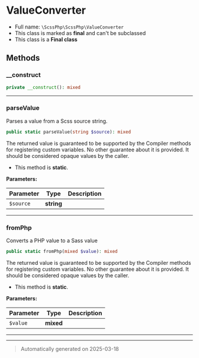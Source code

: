 
# ValueConverter





* Full name: `\ScssPhp\ScssPhp\ValueConverter`
* This class is marked as **final** and can't be subclassed
* This class is a **Final class**




## Methods


### __construct



```php
private __construct(): mixed
```












***

### parseValue

Parses a value from a Scss source string.

```php
public static parseValue(string $source): mixed
```

The returned value is guaranteed to be supported by the
Compiler methods for registering custom variables. No other
guarantee about it is provided. It should be considered
opaque values by the caller.

* This method is **static**.




**Parameters:**

| Parameter | Type | Description |
|-----------|------|-------------|
| `$source` | **string** |  |





***

### fromPhp

Converts a PHP value to a Sass value

```php
public static fromPhp(mixed $value): mixed
```

The returned value is guaranteed to be supported by the
Compiler methods for registering custom variables. No other
guarantee about it is provided. It should be considered
opaque values by the caller.

* This method is **static**.




**Parameters:**

| Parameter | Type | Description |
|-----------|------|-------------|
| `$value` | **mixed** |  |





***


***
> Automatically generated on 2025-03-18
